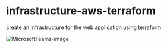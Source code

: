 # infrastructure-aws-terraform
create an infrastructure for the web application using terraform


![MicrosoftTeams-image](https://user-images.githubusercontent.com/65504920/183301932-5a15d26b-2a50-4f67-95f9-f68c51d08b13.png)
